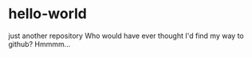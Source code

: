 # hello-world
just another repository
Who would have ever thought I'd find my way to github? Hmmmm...

